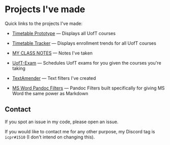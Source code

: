 # Projects I've made

Quick links to the projects I've made:

- [Timetable Prototype](https://icprplshelp.github.io/UofT-Timetable-Prototype-V2/) — Displays all UofT courses
- [Timetable Tracker](https://icprplshelp.github.io/UofT-Enrollment-Tracker/) — Displays enrollment trends for all UofT courses
- [MY CLASS NOTES](https://github.com/ICPRplshelp/UofT-Notes/) — Notes I've taken

- [UofT-Exam](https://icprplshelp.github.io/UofT-Exam/) — Schedules UofT exams for you given the courses you're taking
- [TextAmender](https://icprplshelp.github.io/text-amender/) — Text filters I've created
- [MS Word Pandoc Filters](https://github.com/ICPRplshelp/MS-Word-Pandoc-Filters) — Pandoc Filters built specifically for giving MS Word the same power as Markdown

## Contact

If you spot an issue in my code, please open an issue.

If you would like to contact me for any other purpose, my Discord tag is `icpr#1510` (I don't intend on changing this).

<!---
ICPRplshelp/ICPRplshelp is a ✨ special ✨ repository because its `README.md` (this file) appears on your GitHub profile.
You can click the Preview link to take a look at your changes.
--->
